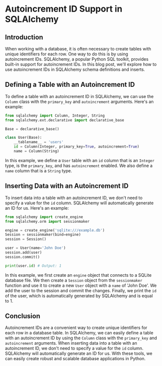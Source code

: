 # Autoincrement ID Support in SQLAlchemy

## Introduction

When working with a database, it is often necessary to create tables with unique identifiers for each row. One way to do this is by using autoincrement IDs. SQLAlchemy, a popular Python SQL toolkit, provides built-in support for autoincrement IDs. In this blog post, we'll explore how to use autoincrement IDs in SQLAlchemy schema definitions and inserts.

## Defining a Table with an Autoincrement ID

To define a table with an autoincrement ID in SQLAlchemy, we can use the `Column` class with the `primary_key` and `autoincrement` arguments. Here's an example:

```python
from sqlalchemy import Column, Integer, String
from sqlalchemy.ext.declarative import declarative_base

Base = declarative_base()

class User(Base):
    __tablename__ = 'users'
    id = Column(Integer, primary_key=True, autoincrement=True)
    name = Column(String)
```

In this example, we define a `User` table with an `id` column that is an `Integer` type, is the `primary_key`, and has `autoincrement` enabled. We also define a `name` column that is a `String` type.

## Inserting Data with an Autoincrement ID

To insert data into a table with an autoincrement ID, we don't need to specify a value for the `id` column. SQLAlchemy will automatically generate an ID for us. Here's an example:

```python
from sqlalchemy import create_engine
from sqlalchemy.orm import sessionmaker

engine = create_engine('sqlite:///example.db')
Session = sessionmaker(bind=engine)
session = Session()

user = User(name='John Doe')
session.add(user)
session.commit()

print(user.id) # Output: 1
```

In this example, we first create an `engine` object that connects to a SQLite database file. We then create a `Session` object from the `sessionmaker` function and use it to create a new `User` object with a `name` of 'John Doe'. We add the user to the session and commit the changes. Finally, we print the `id` of the user, which is automatically generated by SQLAlchemy and is equal to 1.

## Conclusion

Autoincrement IDs are a convenient way to create unique identifiers for each row in a database table. In SQLAlchemy, we can easily define a table with an autoincrement ID by using the `Column` class with the `primary_key` and `autoincrement` arguments. When inserting data into a table with an autoincrement ID, we don't need to specify a value for the `id` column. SQLAlchemy will automatically generate an ID for us. With these tools, we can easily create robust and scalable database applications in Python.